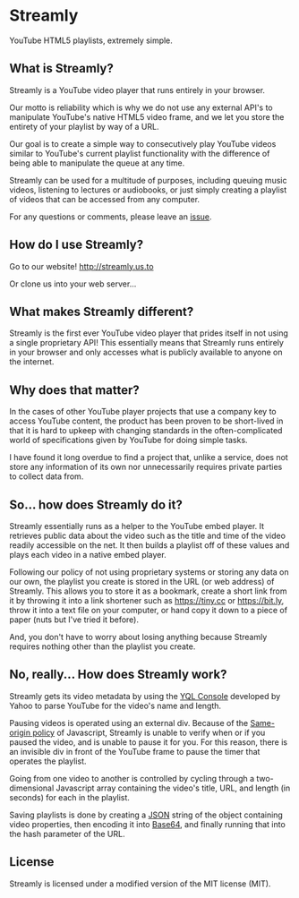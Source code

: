 # Streamly
YouTube HTML5 playlists, extremely simple.

## What is Streamly?

Streamly is a YouTube video player that runs entirely in your browser.

Our motto is reliability which is why we do not use any external API's to manipulate YouTube's native HTML5 video frame, and we let you store the entirety of your playlist by way of a URL.

Our goal is to create a simple way to consecutively play YouTube videos similar to YouTube's current playlist functionality with the difference of being able to manipulate the queue at any time.

Streamly can be used for a multitude of purposes, including queuing music videos, listening to lectures or audiobooks, or just simply creating a playlist of videos that can be accessed from any computer.

For any questions or comments, please leave an [issue](https://github.com/LNFWebsite/Streamly/issues).

## How do I use Streamly?

Go to our website! <http://streamly.us.to>

Or clone us into your web server...

## What makes Streamly different?

Streamly is the first ever YouTube video player that prides itself in not using a single proprietary API! This essentially means that Streamly runs entirely in your browser and only accesses what is publicly available to anyone on the internet.

## Why does that matter?

In the cases of other YouTube player projects that use a company key to access YouTube content, the product has been proven to be short-lived in that it is hard to upkeep with changing standards in the often-complicated world of specifications given by YouTube for doing simple tasks.

I have found it long overdue to find a project that, unlike a service, does not store any information of its own nor unnecessarily requires private parties to collect data from.

## So... how does Streamly do it?

Streamly essentially runs as a helper to the YouTube embed player. It retrieves public data about the video such as the title and time of the video readily accessible on the net. It then builds a playlist off of these values and plays each video in a native embed player.

Following our policy of not using proprietary systems or storing any data on our own, the playlist you create is stored in the URL (or web address) of Streamly. This allows you to store it as a bookmark, create a short link from it by throwing it into a link shortener such as <https://tiny.cc> or <https://bit.ly>, throw it into a text file on your computer, or hand copy it down to a piece of paper (nuts but I've tried it before).

And, you don't have to worry about losing anything because Streamly requires nothing other than the playlist you create.

## No, really... How does Streamly work?

Streamly gets its video metadata by using the [YQL Console](https://developer.yahoo.com/yql/console/) developed by Yahoo to parse YouTube for the video's name and length.

Pausing videos is operated using an external div. Because of the [Same-origin policy](https://developer.mozilla.org/en-US/docs/Web/Security/Same-origin_policy) of Javascript, Streamly is unable to verify when or if you paused the video, and is unable to pause it for you. For this reason, there is an invisible div in front of the YouTube frame to pause the timer that operates the playlist.

Going from one video to another is controlled by cycling through a two-dimensional Javascript array containing the video's title, URL, and length (in seconds) for each in the playlist.

Saving playlists is done by creating a [JSON](https://json.org) string of the object containing video properties, then encoding it into [Base64](https://en.wikipedia.org/wiki/Base64), and finally running that into the hash parameter of the URL.

## License

Streamly is licensed under a modified version of the MIT license (MIT).
